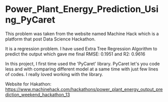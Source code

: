 # Power_Plant_Energy_Prediction_Using_PyCaret

This problem was taken from the website named Machine Hack which is a platform that post Data Science Hackathon.

It is a regression problem. I have used Extra Tree Regression Algorithm to predict the output which gave me final RMSE: 0.1951 and R2: 0.9616

In this project, I first time used the 'PyCaret' library. PyCaret let's you code less and with comparing different model at a same time with just few lines of codes. 
I really loved working with the library.

Website for Hakathon: https://www.machinehack.com/hackathons/power_plant_energy_output_prediction_weekend_hackathon_13
